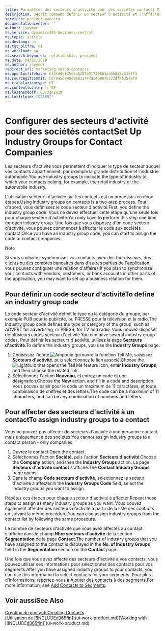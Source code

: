 ```yaml
---
title: Paramétrer des secteurs d'activité pour des sociétés contact| Microsoft Docs
description: Décrit comment définir un secteur d'activité et l'affecter à une société contact, par exemple, le marché de détail ou l'industrie automobile.
services: project-madeira
documentationcenter: ''
author: jswymer
ms.service: dynamics365-business-central
ms.topic: article
ms.devlang: na
ms.tgt_pltfrm: na
ms.workload: na
ms.search.keywords: relationship, prospect
ms.date: 04/01/2019
ms.author: jswymer
redirect_url: marketing-setup-contacts
ms.openlocfilehash: 6f4fd9ef35c9a5287b01740861ad0b835c319ff4
ms.sourcegitcommit: bd78a5d990c9e83174da1409076c22df8b35eafd
ms.translationtype: HT
ms.contentlocale: fr-BE
ms.lasthandoff: 03/31/2019
ms.locfileid: "921592"
---
```

# <a name="set-up-industry-groups-for-contact-companies"></a><span data-ttu-id="b87a4-103">Configurer des secteurs d'activité pour des sociétés contact</span><span class="sxs-lookup"><span data-stu-id="b87a4-103">Set Up Industry Groups for Contact Companies</span></span>
<span data-ttu-id="b87a4-104">Les secteurs d'activité vous permettent d'indiquer le type de secteur auquel vos contacts appartiennent, par exemple la grande distribution et l'industrie automobile.</span><span class="sxs-lookup"><span data-stu-id="b87a4-104">You use industry groups to indicate the type of industry to which your contacts belong, for example, the retail industry or the automobile industry.</span></span>

<span data-ttu-id="b87a4-105">L'utilisation secteurs d'activité sur les contacts est un processus en deux étapes.</span><span class="sxs-lookup"><span data-stu-id="b87a4-105">Using industry groups on contacts is a two-step process.</span></span> <span data-ttu-id="b87a4-106">Tout d'abord, vous définissez le code secteur d'activité.</span><span class="sxs-lookup"><span data-stu-id="b87a4-106">First, you define the industry group code.</span></span> <span data-ttu-id="b87a4-107">Vous ne devez effectuer cette étape qu'une seule fois pour chaque secteur d'activité.</span><span class="sxs-lookup"><span data-stu-id="b87a4-107">You only have to perform this step one time for each industry group.</span></span> <span data-ttu-id="b87a4-108">Une fois que vous disposez d'un code secteur d'activité, vous pouvez commencer à affecter le code aux sociétés contact.</span><span class="sxs-lookup"><span data-stu-id="b87a4-108">Once you have an industry group code, you can start to assign the code to contact companies.</span></span>

> [!NOTE]  
>   <span data-ttu-id="b87a4-109">Si vous souhaitez synchroniser vos contacts avec des fournisseurs, des clients ou des comptes bancaires dans d'autres parties de l'application, vous pouvez configurer une relation d'affaires.</span><span class="sxs-lookup"><span data-stu-id="b87a4-109">If you plan to synchronize your contacts with vendors, customers, or bank accounts in other parts of the application, you may want to set up a business relation for them.</span></span>

## <a name="to-define-an-industry-group-code"></a><span data-ttu-id="b87a4-110">Pour définir un code secteur d'activité</span><span class="sxs-lookup"><span data-stu-id="b87a4-110">To define an industry group code</span></span>
<span data-ttu-id="b87a4-111">Le code secteur d'activité définit le type ou la catégorie du groupe, par exemple PUB pour la publicité, ou PRESSE pour la télévision et la radio.</span><span class="sxs-lookup"><span data-stu-id="b87a4-111">The industry group code defines the type or category of the group, such as ADVERT for advertising, or PRESS, for TV and radio.</span></span> <span data-ttu-id="b87a4-112">Vous pouvez disposer de plusieurs codes secteur d'activité.</span><span class="sxs-lookup"><span data-stu-id="b87a4-112">You can have several industry group codes.</span></span> <span data-ttu-id="b87a4-113">Pour définir les secteurs d'activité, utilisez la page **Secteurs d'activité**.</span><span class="sxs-lookup"><span data-stu-id="b87a4-113">To define the industry groups, you use the **Industry Groups** page.</span></span>

1. <span data-ttu-id="b87a4-114">Choisissez l'icône ![Ampoule qui ouvre la fonction Tell Me](media/ui-search/search_small.png "Dites-moi ce que vous voulez faire"), saisissez **Secteurs d'activité**, puis sélectionnez le lien associé.</span><span class="sxs-lookup"><span data-stu-id="b87a4-114">Choose the ![Lightbulb that opens the Tell Me feature](media/ui-search/search_small.png "Tell me what you want to do") icon, enter **Industry Groups**, and then choose the related link.</span></span>
2. <span data-ttu-id="b87a4-115">Sélectionnez l'action **Nouveau**, et entrez un code et une désignation.</span><span class="sxs-lookup"><span data-stu-id="b87a4-115">Choose the **New** action, and fill in a code and description.</span></span> <span data-ttu-id="b87a4-116">Vous pouvez saisir pour le code un maximum de 11 caractères, et toute combinaison de chiffres et des lettres.</span><span class="sxs-lookup"><span data-stu-id="b87a4-116">The code can be a maximum of 11 characters, and can be any combination of numbers and letters.</span></span>

## <a name="AssignIndustryGroupContact"></a> <span data-ttu-id="b87a4-117">Pour affecter des secteurs d'activité à un contact</span><span class="sxs-lookup"><span data-stu-id="b87a4-117">To assign industry groups to a contact</span></span>
<span data-ttu-id="b87a4-118">Vous ne pouvez pas affecter de secteurs d'activité à une personne contact, mais uniquement à des sociétés.</span><span class="sxs-lookup"><span data-stu-id="b87a4-118">You cannot assign industry groups to a contact person - only companies.</span></span>

1. <span data-ttu-id="b87a4-119">Ouvrez le contact.</span><span class="sxs-lookup"><span data-stu-id="b87a4-119">Open the contact.</span></span>
2. <span data-ttu-id="b87a4-120">Sélectionnez l'action **Société**, puis l'action **Secteurs d'activité**.</span><span class="sxs-lookup"><span data-stu-id="b87a4-120">Choose the **Company** action, and then the **Industry Groups** action.</span></span> <span data-ttu-id="b87a4-121">La page **Secteurs d'activité contact** s'affiche.</span><span class="sxs-lookup"><span data-stu-id="b87a4-121">The **Contact Industry Groups** page opens.</span></span>
3. <span data-ttu-id="b87a4-122">Dans le champ **Code secteurs d'activité**, sélectionnez le secteur d'activité à affecter.</span><span class="sxs-lookup"><span data-stu-id="b87a4-122">In the **Industry Groups Code** field, select the industry groups you want to assign.</span></span>

<span data-ttu-id="b87a4-123">Répétez ces étapes pour chaque secteur d'activité à affecter.</span><span class="sxs-lookup"><span data-stu-id="b87a4-123">Repeat these steps to assign as many industry groups as you want.</span></span> <span data-ttu-id="b87a4-124">Vous pouvez également affecter des secteurs d'activité à partir de la liste des contacts en suivant la même procédure.</span><span class="sxs-lookup"><span data-stu-id="b87a4-124">You can also assign industry groups from the contact list by following the same procedure.</span></span>

<span data-ttu-id="b87a4-125">Le nombre de secteurs d'activité que vous avez affectés au contact s'affiche dans le champ **Nbre secteurs d'activité** de la section **Segmentation** de la page **Contact**.</span><span class="sxs-lookup"><span data-stu-id="b87a4-125">The number of industry groups that you have assigned to the contact is displayed in the **No. of Industry Groups** field in the **Segmentation** section on the **Contact** page.</span></span>

<span data-ttu-id="b87a4-126">Une fois que vous avez affecté des secteurs d'activité à vos contacts, vous pouvez utiliser ces informations pour sélectionner des contacts pour vos segments.</span><span class="sxs-lookup"><span data-stu-id="b87a4-126">After you have assigned industry groups to your contacts, you can use this information to select contacts for your segments.</span></span> <span data-ttu-id="b87a4-127">Pour plus d'informations, reportez-vous à [Ajouter des contacts à des segments](marketing-add-contact-segment.md).</span><span class="sxs-lookup"><span data-stu-id="b87a4-127">For more information, see [Add Contacts to Segments](marketing-add-contact-segment.md).</span></span>

## <a name="see-also"></a><span data-ttu-id="b87a4-128">Voir aussi</span><span class="sxs-lookup"><span data-stu-id="b87a4-128">See Also</span></span>
[<span data-ttu-id="b87a4-129">Création de contacts</span><span class="sxs-lookup"><span data-stu-id="b87a4-129">Creating Contacts</span></span>](marketing-create-contact-companies.md)  
<span data-ttu-id="b87a4-130">[Utilisation de [!INCLUDE[d365fin](includes/d365fin_md.md)]](ui-work-product.md)</span><span class="sxs-lookup"><span data-stu-id="b87a4-130">[Working with [!INCLUDE[d365fin](includes/d365fin_md.md)]](ui-work-product.md)</span></span>
